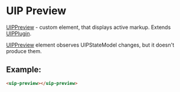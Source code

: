 # UIP Preview

[UIPPreview](README.md) - custom element, that displays active markup. Extends [UIPPlugin](../core/README.md#uip-plugin).

[UIPPreview](README.md) element observes UIPStateModel changes, but it doesn't produce them.

## Example:
```html
<uip-preview></uip-preview>
```
